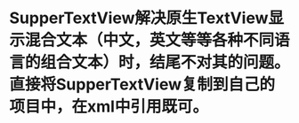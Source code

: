 # SupperTextView解决原生TextView显示混合文本（中文，英文等等各种不同语言的组合文本）时，结尾不对其的问题。直接将SupperTextView复制到自己的项目中，在xml中引用既可。
